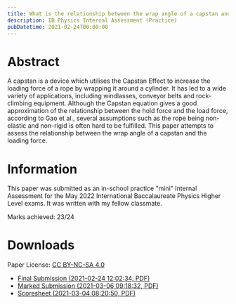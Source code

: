 ```yaml
---
title: What is the relationship between the wrap angle of a capstan and the loading force?
description: IB Physics Internal Assessment (Practice)
pubDatetime: 2021-02-24T00:00:00
---
```


# Abstract

A capstan is a device which utilises the Capstan Effect to increase the loading force of a rope by wrapping it around a cylinder. It has led to a wide variety of applications, including windlasses, conveyor belts and rock-climbing equipment. Although the Capstan equation gives a good approximation of the relationship between the hold force and the load force, according to Gao et al., several assumptions such as the rope being non-elastic and non-rigid is often hard to be fulfilled. This paper attempts to assess the relationship between the wrap angle of a capstan and the loading force.

# Information

This paper was submitted as an in-school practice "mini" Internal Assessment for the May 2022 International Baccalaureate Physics Higher Level exams. It was written with my fellow classmate.

Marks achieved: 23/24

# Downloads

Paper License: [CC BY-NC-SA 4.0](https://creativecommons.org/licenses/by-nc-sa/4.0/)

- [Final Submission (2021-02-24 12:02:34, PDF)](https://assets.ylcheung.com/papers/6/PhysicsMiniIA_raw.pdf)
- [Marked Submission (2021-03-06 09:18:32, PDF)](https://assets.ylcheung.com/papers/6/PhysicsMiniIA_marked.pdf)
- [Scoresheet (2021-03-04 08:20:50, PDF)](https://assets.ylcheung.com/papers/6/PhysicsMiniIA_scoreSheet.pdf)
